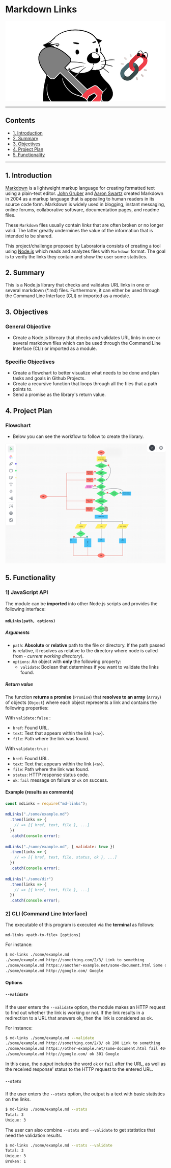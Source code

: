 # Markdown Links

![cover](./src/assets/cover_001.png)

***

## Contents

* [1. Introduction](#1-introduction)
* [2. Summary](#2-summary)
* [3. Objectives](#3-objectives)
* [4. Project Plan](#4-project-plan)
* [5. Functionality](#4-functionality)


***

## 1. Introduction

[Markdown](https://en.wikipedia.org/wiki/Markdown) is a lightweight markup language for creating formatted text using a plain-text editor. [John Gruber](https://en.wikipedia.org/wiki/John_Gruber) and [Aaron Swartz](https://en.wikipedia.org/wiki/Aaron_Swartz) created Markdown in 2004 as a markup language that is appealing to human readers in its source code form. Markdown is widely used in blogging, instant messaging, online forums, collaborative software, documentation pages, and readme files.

These `Markdown` files usually contain _links_ that are often broken or no longer valid. The latter greatly undermines the value of the information that is intended to be shared.

This project/challenge proposed by Laboratoria consists of creating a tool using [Node.js](https://nodejs.org/) which reads and analyzes files with `Markdown` format. The goal is to verify the links they contain and show the user some statistics.

## 2. Summary

This is a Node.js library that checks and validates URL links in one or several markdown (*.md) files. Furthermore, it can either be used through the Command Line Interface (CLI) or imported as a module.

## 3. Objectives
### General Objective
* Create a Node.js libreary that checks and validates URL links in one or several markdown files which can be used through the Command Line Interface (CLI) or imported as a module.

### Specific Objectives
* Create a flowchart to better visualize what needs to be done and plan tasks and goals in Github Projects.
* Create a recursive function that loops through all the files that a path points to.
* Send a promise as the library's return value.

## 4. Project Plan
### Flowchart
* Below you can see the workflow to follow to create the library.

![flowchart](./src/assets/markdown_extractor_palvarado_flowchart.png)

## 5. Functionality

### 1) JavaScript API

The module can be **imported** into other Node.js scripts and provides the following interface:

#### `mdLinks(path, options)`

##### Arguments

* `path`: **Absolute** or **relative** path to the file or directory.
If the path passed is relative, it resolves as relative to the directory
where node is called from - _current working directory_).
* `options`: An object with **only** the following property:
   - `validate`: Boolean that determines if you want to validate the links found.

##### Return value

The function **returns a promise** (`Promise`) that **resolves to an array**
(`Array`) of objects (`Object`) where each object represents a link and contains the following properties:

With `validate:false` :

* `href`: Found URL.
* `text`: Text that appears within the link (`<a>`).
* `file`: Path where the link was found.

With `validate:true` :

* `href`: Found URL.
* `text`: Text that appears within the link (`<a>`).
* `file`: Path where the link was found.
* `status`: HTTP response status code.
* `ok`: `fail` message on failure or `ok` on success.

#### Example (results as comments)

```js
const mdLinks = require("md-links");

mdLinks("./some/example.md")
  .then(links => {
    // => [{ href, text, file }, ...]
  })
  .catch(console.error);

mdLinks("./some/example.md", { validate: true })
  .then(links => {
    // => [{ href, text, file, status, ok }, ...]
  })
  .catch(console.error);

mdLinks("./some/dir")
  .then(links => {
    // => [{ href, text, file }, ...]
  })
  .catch(console.error);
```

### 2) CLI (Command Line Interface)

The executable of this program is executed via the **terminal** as follows:

`md-links <path-to-file> [options]`

For instance:

```sh
$ md-links ./some/example.md
./some/example.md http://something.com/2/3/ Link to something 
./some/example.md https://another-example.net/some-document.html Some document
./some/example.md http://google.com/ Google
```
#### Options

##### `--validate`

If the user enters the `--validate` option, the module makes an HTTP request to find out whether the link is working or not. If the link results in a redirection to a URL that answers ok, then the link is considered as ok.

For instance:

```sh
$ md-links ./some/example.md --validate
./some/example.md http://something.com/2/3/ ok 200 Link to something
./some/example.md https://other-example.net/some-document.html fail 404 Some document
./some/example.md http://google.com/ ok 301 Google
```

In this case, the _output_ includes the word `ok` or `fail` after the URL, as well as the received response' status to the HTTP request to the entered URL.

##### `--stats`

If the user enters the `--stats` option, the output is a text with basic statistics on the links.

```sh
$ md-links ./some/example.md --stats
Total: 3
Unique: 3
```

The user can also combine `--stats` and `--validate` to get statistics that need the validation results.

```sh
$ md-links ./some/example.md --stats --validate
Total: 3
Unique: 3
Broken: 1
```